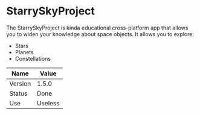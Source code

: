 # StarrySkyProject
The StarrySkyProject is ~~kinda~~ educational cross-platform app that allows you to widen your knowledge about space objects.
It allows you to explore:
- Stars
- Planets
- Constellations

| Name     | Value |
| ---      | ---       |
| Version | 1.5.0       |
| Status     | Done      |
| Use    | Useless     |

